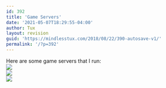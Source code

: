 ```yaml
---
id: 392
title: 'Game Servers'
date: '2021-05-07T18:29:55-04:00'
author: Tux
layout: revision
guid: 'https://mindlesstux.com/2018/08/22/390-autosave-v1/'
permalink: '/?p=392'
---
```


Here are some game servers that I run:  
[![](https://cache.gametracker.com/server_info/23.92.209.174:27015/b_560_95_1.png)](https://www.gametracker.com/server_info/23.92.209.174:27015/)  
[![](https://cache.gametracker.com/server_info/23.92.209.174:29019/b_560_95_1.png)](https://www.gametracker.com/server_info/23.92.209.174:29019/)  
[![](https://cache.gametracker.com/server_info/23.92.209.174:24019/b_560_95_1.png)](https://www.gametracker.com/server_info/23.92.209.174:24019/)